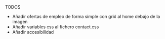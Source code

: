 TODOS
- Añadir ofertas de empleo de forma simple con grid al home debajo de la imagen
- Añadir variables css al fichero contact.css
- Añadir accesibilidad